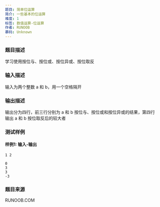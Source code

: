 ```yaml
---
题目: 简单位运算
简介: 一些基本的位运算
难度: 1
标签: 数值运算-位运算
作者: RUNOOB
慕码: Unknown
---
```


### 题目描述

学习使用按位与、按位或、按位异或、按位取反

### 输入描述

输入为两个整数 a 和 b，用一个空格隔开

### 输出描述

输出分为四行，前三行分别为 a 和 b 按位与、按位或和按位异或的结果，第四行输出 a 和 b 按位取反后的较大者

### 测试样例

#### 样例1: 输入-输出

```
1 2
```

```
0
3
3
-3
```

### 题目来源

RUNOOB.COM
